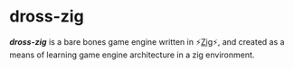 # dross-zig 
_**dross-zig**_ is a bare bones game engine written in :zap:[Zig](https://github.com/ziglang/zig):zap:, and created as a means of learning game engine architecture in a zig environment.

